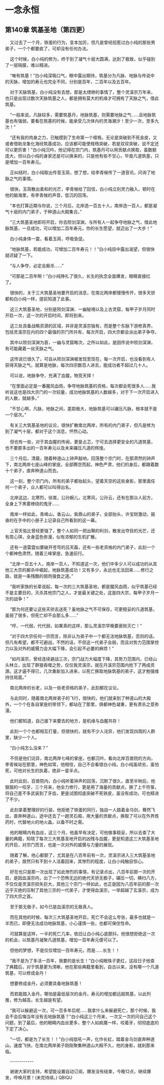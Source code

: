 # 一念永恒 
 ## 第140章 筑基圣地（第四更）
     又过去了一个月，铁蛋的行为，变本加厉，但凡是曾经招惹过白小纯的那些男弟子，一个个都要疯了，可却没有任何办法。

    这个时候，白小纯的修为，终于到了凝气十层大圆满，达到了极致，似乎碰到了一层隔膜，难以精进。

    “唯有筑基！”白小纯深吸口气，眼中露出期待，筑基分为凡脉、地脉与传说中的天脉，增加的寿元也完全不同，分别是百年，二百年以及五百年。

    对于天脉筑基，白小纯没有去想，那是太缥缈的事情了，整个灵溪宗万年来，也只是出现过数次天脉筑基之人，都是拥有莫大的机缘才可拥有了天脉之气，借此筑基。

    “一般来说，凡脉较多，需要筑基丹，地脉筑基，则需要地脉之气……且地脉筑基也有强弱，要看在筑基的时候，能承受几次体内的灵海潮汐！至少一次，至多九次！”

    “还有我的肉身之力，已触摸到了生命第一个桎梏，无论是突破到不死金皮，又或者借助龙象化海经筑基成功，应该都可能使桎梏突破，若是双双突破，说不定还可以更厉害！”白小纯沉吟，他记得在宗门内，筑基丹可以用贡献点换取，虽数额庞大，但以白小纯的身家还是可以换来的，只是他有些不甘心，毕竟凡道筑基，只是增加一百年寿元。

    正纠结时，白小纯取出传音玉简，想了想，给李青候传了一道音讯，问询了地脉之气的事情。

    很快，玉简散出柔和的光芒，李青候给了回信，白小纯立刻灵力融入，顿时在他的脑海里，有李青候的声音，低沉的回荡。

    “本也打算近期与你说，三个月后，北岸选一百五十人，南岸选一百人，都是凝气十层的内门弟子，于种道山大殿集合。”

    “三大筑基圣地即将开启，你去陨剑深渊，与所有人一起争夺地脉之气，借此地脉筑基，一旦成功，可以增加二百年寿元，你的长生愿望，就迈出了一大步！”

    白小纯身体一震，看着玉简，呼吸急促。

    “地脉筑基，若能成功，可增加二百年寿元！！”白小纯目中露出渴望，但很快就迟疑了一下。

    “与人争夺，必定会厮杀……”

    “可那是二百年啊！”白小纯挣扎了很久，长生的执念全面爆发，眼睛直接红了。

    很快的，关于三大筑基圣地要开启的消息，在南北两岸都慢慢传开，很多天骄都和白小纯一样，提前知道了此事。

    这三大筑基圣地，分别是陨剑深渊、一幽秘境以及上古灵窟，每甲子岁月同时开启一次，这一次的开启时间，即将到来。

    这三处具备战略资源的区域，并非是灵溪宗独有，而是整个东脉下游修真界，包括灵溪宗在内的四个最强的宗门所共有，每次开启，四大宗都会派出弟子争夺。

    其中以陨剑深渊为首，一幽与灵窟略次，之所以如此，是因传说中陨剑深渊，有可能藏着一丝天脉之气。

    这传说已很久了，可自从陨剑深渊被发现至现在，每一次开启，也没看到有人获得天脉之气，就算是地脉，每次四宗数百人进去，能成功者不超过几十人。

    可以说，地脉争夺，充满了血腥，物竞天择！

    “在里面必定是一番腥风血雨，争夺地脉筑基的资格，每次都会死很多人……我听说这也是四大宗门的一次较量，成功地脉筑基的人数越多，对于下一次开启进入的人数，就越多。”

    “不甘心啊，凡脉，地脉之间，差距极大，地脉筑基可以碾压凡脉，根本就不是一个层次。”

    有关三大筑基圣地的议论，很快扩散南北两岸，所有的内门弟子，但凡是修为到了凝气十层，都对于这个消息，怦然心动。

    但也有一些，对于其血腥的传闻，更是忐忑，宁可去选择更安全的凡道筑基，也不要那多出的一百年寿元以及未来碾压凡道的辉煌。

    三个月后，清晨，随着种道山上钟声敲响，回荡整个宗门时，在那肃然的钟声下，南北两岸七座山峰的掌座，全部腾空而起，神色严肃，他们的身后，都跟着数十个弟子，直奔种道山而去。

    这一刻，整个宗门内，所有的弟子都抬起头，望着天空的这些身影，那里面任何一个弟子，众人都可以叫得出名。

    北岸这边，北寒烈，徐嵩，公孙婉儿，北寒风，公孙云，还有在那众人前方，全身上下黑雾缭绕的鬼牙……

    南岸一样如此，青峰山，香云山，紫鼎山的弟子，全部抬头，许宝财激动，振奋的在手中的小册子上记录自己所看到的这一幕。

    上官天佑比曾经更强了，整个人如同一把出鞘的利剑，散发出夺目的光芒，还有周心琪，全身蓝色弥漫，似有浓郁的生机扩散。

    还有一道雷霆似要破开苍穹的吕天磊，还有一些老资格的内门弟子，此刻一个个都神色肃然，随着三峰掌座，急速前行。

    “北岸一百五十人，南岸一百人，不知道这一次，他们中多少人可以成功的从其他三大宗的厮杀中崛起，地脉筑基成功！又有多少，永远也无法回来……修行之路，就是一条残酷的弱肉强食之道。”

    “我听家族的长辈说起，每一次的三大筑基圣地，都是腥风血雨，似乎筑基已经不是主要目的，灭杀其他宗门之人，才是最关键之处，这是四大宗，每甲子岁月一次的战争！”

    “那为何还要让这些天骄去送死？虽地脉之气不可保存，可更稳妥的凡道筑基，虽弱了很多，但死亡却不会那么多……”

    “哼，一代弱，代代弱，如果真的这样，那么灵溪宗早晚要衰败灭亡！”

    “对于四大宗任何一宗而言，除非认为弟子中一个都无法地脉筑基，否则的话，但凡有希望，都不可避战，不然的话，不但这一代弟子会弱，而且对势力范围掌控力以及对外的威慑力会大幅下降，会引起不必要的麻烦！”

    “如丹溪宗，曾经连续避战三次，宗门战力大幅度下降，其势力范围内，已经山头林立，出现了群狼吞噬之势，仅仅我灵溪宗，就在丹溪宗范围内抢下了两成资源。这才逼不得已，几次重新加入进来，以死亡换取地脉筑基的弟子，这才勉强维持住局面。”

    南北两岸的长老，以及一些老资格的弟子，此刻都在议论。

    与此同时，随着南北两岸弟子的飞行，很快的，他们就来到了种道山的大殿外，一个个在各自掌座的带领下，都站在了那里，俱都神色凝重，更有肃杀之意弥漫。

    他们都知道，自己接下来要去的地方，是机缘与血腥共存！

    此刻一个个也都相互打量，但很快的，就有不少人诧异，他们发现四周的人群里，缺少一个人。

    “白小纯怎么没来？”

    不但是他们诧异，南北两岸七峰的掌座，也都沉吟，看向北岸百兽院的方向，李青候站在那里，神色如常，他相信，自己不会看错白小纯，白小纯虽顽劣，虽怕死，可他对长生的执着，绝非一星半点。

    此时此刻，百兽院内，白小纯听着钟声的回荡，沉默了很久，直至半晌后，他狠狠的一咬牙，三个月来，他全力修行，更是用了海量的贡献点，换了上千符箓，将自己差不多武装到了牙齿，更是试图彻底突破不死铁皮，虽没有成功，可也精进了不少。

    此刻拿着整理好的行装，他拒绝了铁蛋的同行，独自一人踏着金乌剑，蓦然飞出，直奔种道山，途中还去了一趟灵石阁，用大量的贡献点，换取了可以在外界炼药时，代替地火的地火晶，以备不时之需。

    他的眼睛内有血丝，这三个月，他虽早有决定，可他做事稳妥，所以去查了大量的典籍，知晓了每次三大筑基圣地开启的凶残与血腥，更是知道这三大筑基圣地的开启，对宗门而言，也是一次对外的威慑与力量的展现。

    随着了解，他心都颤了，尤其是在八百年前有一次，灵溪宗进入三大筑基圣地的弟子，居然只有不到十人活着回来，其惨烈的程度，让白小纯触目惊心。

    好在也只是那一次出现了如此惨烈的事情，有记录点出，八百年前那一次的开启，是因血溪宗内，出了一个恐怖无边的绝代天骄无极子，碾压一切，横扫八方，不仅仅是灵溪宗损失巨大，其他三个宗门一样如此，也正是因为八百年前的那一次近乎灭绝的压制了其他三宗的一代弟子，才使得血溪宗，一举超越了玄溪宗，成为了四大宗之首。

    至于那无极子，如今已是血溪宗的无极真人。

    而在其他的时候，每次三大筑基圣地开启，死亡不会这么夸张，最多也就是一半而已，即便无法成功地脉筑基，小心谨慎一些，也都可保住性命。

    可就算是这样，一半的死亡几率，依旧让白小纯心底颤抖，他很想拒绝这一次的机会，以筑基丹凝聚凡道筑基，增加一百年寿元便可以了。

    但他的梦想，不是仅仅增加一百年寿元，而是……长生！！

    “我不是为了多活一百年，我要的是长生！”白小纯眼珠子更红，这段日子他查了典籍后，对于筑基更为清晰，他在那些典籍里看到，自古以来，没有哪一个凡道筑基，可以修成金丹！

    想要修成金丹，必须要具备地脉筑基！

    而若能踏入金丹，哪怕是最低层次的金丹，寿元的增加都远超筑基，以此列推，修为越高，长生越是有望。

    “我可以躲避这一次，可一百多年后呢……我拿什么来躲避死亡，那个时候，我会不会后悔当年没有去地脉筑基？”白小纯这三个月来，一次又一次的问自己这个问题，到了最后，他的眼睛内血丝更多，整个人如疯魔一样，咬着牙，彻彻底底的下定了决心。

    “一切，都是为了长生！！”白小纯低吼一声，化作长虹，踏着金乌剑直奔种道山，速度飞快，在南北两岸弟子刚刚聚集种道山大殿不久，他的身影，就刹那来临。

    ------------

    谢谢大家的支持，希望能设置自动订阅，爆发没有结束，今晚12点，继续爆发，呼唤月票！(未完待续。) 
QBIQU